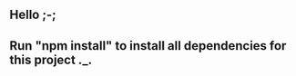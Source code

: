Hello ;-;
--------------------------------------------------------------------
Run "npm install" to install all dependencies for this project ._.
--------------------------------------------------------------------

